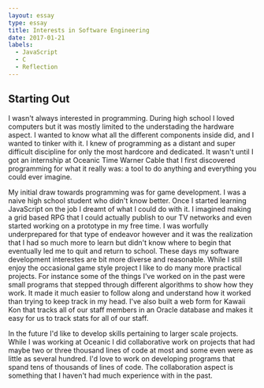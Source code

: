 ```yaml
---
layout: essay
type: essay
title: Interests in Software Engineering
date: 2017-01-21
labels:
  - JavaScript
  - C
  - Reflection
---
```


## Starting Out

I wasn't always interested in programming. During high school I loved computers but it was mostly limited to the understading the hardware aspect. I wanted to know what all the different components inside did, and I wanted to tinker with it. I knew of programming as a distant and super difficult discipline for only the most hardcore and dedicated. It wasn't until I got an internship at Oceanic Time Warner Cable that I first discovered programming for what it really was: a tool to do anything and everything you could ever imagine.

My initial draw towards programming was for game development. I was a naive high school student who didn't know better. Once I started learning JavaScript on the job I dreamt of what I could do with it. I imagined making a grid based RPG that I could actually publish to our TV networks and even started working on a prototype in my free time. I was worfully underprepared for that type of endeavor however and it was the realization that I had so much more to learn but didn't know where to begin that eventually led me to quit and return to school. These days my software development interestes are bit more diverse and reasonable. While I still enjoy the occasional game style project I like to do many more practical projects. For instance some of the things I've worked on in the past were small programs that stepped through different algorithms to show how they work. It made it much easier to follow along and understand how it worked than trying to keep track in my head. I've also built a web form for Kawaii Kon that tracks all of our staff members in an Oracle database and makes it easy for us to track stats for all of our staff.

In the future I'd like to develop skills pertaining to larger scale projects. While I was working at Oceanic I did collaborative work on projects that had maybe two or three thousand lines of code at most and some even were as little as several hundred. I'd love to work on developing programs that spand tens of thousands of lines of code. The collaboration aspect is something that I haven't had much experience with in the past.
